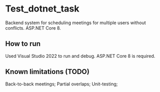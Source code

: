 # Test_dotnet_task
Backend system for scheduling meetings for multiple users without conflicts. ASP.NET Core 8.
## How to run
Used Visual Studio 2022 to run and debug. ASP.NET Core 8 is required.
## Known limitations (TODO)
Back-to-back meetings;
Partial overlaps;
Unit-testing;
